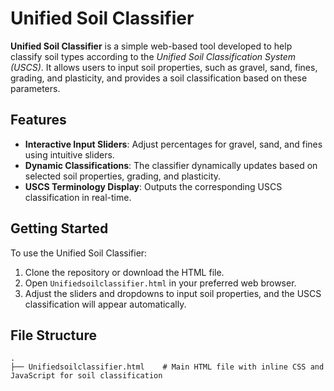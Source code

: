 # Unified Soil Classifier

**Unified Soil Classifier** is a simple web-based tool developed to help classify soil types according to the *Unified Soil Classification System (USCS)*. It allows users to input soil properties, such as gravel, sand, fines, grading, and plasticity, and provides a soil classification based on these parameters.

## Features
- **Interactive Input Sliders**: Adjust percentages for gravel, sand, and fines using intuitive sliders.
- **Dynamic Classifications**: The classifier dynamically updates based on selected soil properties, grading, and plasticity.
- **USCS Terminology Display**: Outputs the corresponding USCS classification in real-time.

## Getting Started
To use the Unified Soil Classifier:
1. Clone the repository or download the HTML file.
2. Open `Unifiedsoilclassifier.html` in your preferred web browser.
3. Adjust the sliders and dropdowns to input soil properties, and the USCS classification will appear automatically.

## File Structure

```plaintext
.
├── Unifiedsoilclassifier.html    # Main HTML file with inline CSS and JavaScript for soil classification
